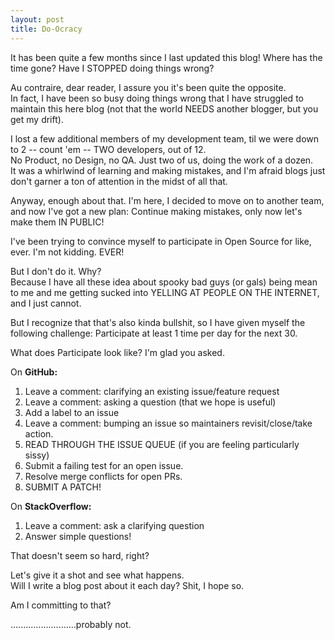 ```yaml
---
layout: post
title: Do-Ocracy
---  
```


It has been quite a few months since I last updated this blog! Where has the time gone? Have I STOPPED doing things wrong? 

Au contraire, dear reader, I assure you it's been quite the opposite.   
In fact, I have been so busy doing things wrong that I have struggled to maintain this here blog (not that the world NEEDS another blogger, but you get my drift).

I lost a few additional members of my development team, til we were down to 2 -- count 'em -- TWO developers, out of 12.  
No Product, no Design, no QA. Just two of us, doing the work of a dozen.   
It was a whirlwind of learning and making mistakes, and I'm afraid blogs just don't garner a ton of attention in the midst of all that. 

Anyway, enough about that. I'm here, I decided to move on to another team, and now I've got a new plan: 
Continue making mistakes, only now let's make them IN PUBLIC!

I've been trying to convince myself to participate in Open Source for like, ever. I'm not kidding. EVER!

But I don't do it. Why?  
Because I have all these idea about spooky bad guys (or gals) being mean to me and me getting sucked into YELLING AT PEOPLE ON THE INTERNET, and I just cannot. 

But I recognize that that's also kinda bullshit, so I have given myself the following challenge: 
Participate at least 1 time per day for the next 30. 

What does Participate look like? I'm glad you asked. 

On **GitHub:**  
1. Leave a comment: clarifying an existing issue/feature request  
2. Leave a comment: asking a question (that we hope is useful)  
3. Add a label to an issue  
4. Leave a comment: bumping an issue so maintainers revisit/close/take action.   
5. READ THROUGH THE ISSUE QUEUE (if you are feeling particularly sissy)  
6. Submit a failing test for an open issue.  
7. Resolve merge conflicts for open PRs.  
8. SUBMIT A PATCH!  

On **StackOverflow:**  
1. Leave a comment: ask a clarifying question  
2. Answer simple questions!  

That doesn't seem so hard, right? 

Let's give it a shot and see what happens.  
Will I write a blog post about it each day? Shit, I hope so.  

Am I committing to that? 


..........................probably not.
